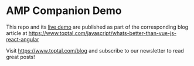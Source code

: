 # AMP Companion Demo

This repo and its [live demo](https://scofennell-amp-demo-13.glitch.me/) are published as part of the corresponding blog article at https://www.toptal.com/javascript/whats-better-than-vue-js-react-angular

Visit https://www.toptal.com/blog and subscribe to our newsletter to read great posts!
